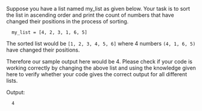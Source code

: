 Suppose you have a list named my_list as given below. Your task is to sort the list in ascending order and print the count of numbers that have changed their positions in the process of sorting.

```
  my_list = [4, 2, 3, 1, 6, 5]
```

The sorted list would be `[1, 2, 3, 4, 5, 6]` where 4 numbers `(4, 1, 6, 5)` have changed their positions.

Therefore our sample output here would be 4. Please check if your code is working correctly by changing the above list and using the knowledge given here to verify whether your code gives the correct output for all different lists.

Output:

```
  4
```
